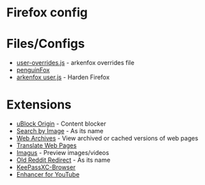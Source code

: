 # Firefox config

# Files/Configs
- [user-overrides.js](user-overrides.js) - arkenfox overrides file
- [penguinFox](https://github.com/Haruzona/penguinFox)
- [arkenfox user.js](https://github.com/arkenfox/user.js/) - Harden Firefox

# Extensions
- [uBlock Origin](https://addons.mozilla.org/en-US/firefox/addon/ublock-origin/) - Content blocker
- [Search by Image](https://addons.mozilla.org/en-US/firefox/addon/search_by_image/) - As its name
- [Web Archives](https://addons.mozilla.org/en-US/firefox/addon/view-page-archive/) - View archived or cached versions of web pages
- [Translate Web Pages](https://addons.mozilla.org/en-US/firefox/addon/traduzir-paginas-web/)
- [Imagus](https://addons.mozilla.org/en-US/firefox/addon/imagus/) - Preview images/videos
- [Old Reddit Redirect](https://addons.mozilla.org/en-US/firefox/addon/old-reddit-redirect/) - As its name
- [KeePassXC-Browser](https://addons.mozilla.org/en-US/firefox/addon/keepassxc-browser/)
- [Enhancer for YouTube](https://addons.mozilla.org/en-US/firefox/addon/enhancer-for-youtube/)
